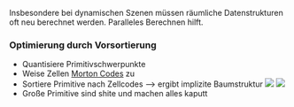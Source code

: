 Insbesondere bei dynamischen Szenen müssen räumliche Datenstrukturen oft neu berechnet werden. Paralleles Berechnen hilft.
### Optimierung durch Vorsortierung
- Quantisiere Primitivschwerpunkte
- Weise Zellen [Morton Codes](https://en.wikipedia.org/wiki/Z-order_curve) zu
- Sortiere Primitive nach Zellcodes
--> ergibt implizite Baumstruktur
![](morton.png)
![](morton_tree.png)
- Große Primitive sind shite und machen alles kaputt